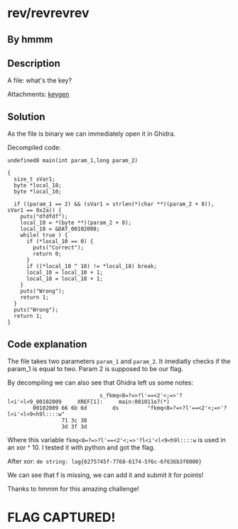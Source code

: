 # rev/revrevrev

## By hmmm

## Description

A file: what's the key?

Attachments:
[keygen](https://hsctf-10-resources.storage.googleapis.com/uploads/d1f4fd3e4a0935e25ef630ca70bd74d54372b84b9a86d214d731f7979b2bce9a/keygen)

## Solution

As the file is binary we can immediately open it in Ghidra.

Decompiled code:

````
undefined8 main(int param_1,long param_2)

{
  size_t sVar1;
  byte *local_18;
  byte *local_10;
  
  if ((param_1 == 2) && (sVar1 = strlen(*(char **)(param_2 + 8)), sVar1 == 0x2a)) {
    puts("dfdfdf");
    local_10 = *(byte **)(param_2 + 8);
    local_18 = &DAT_00102008;
    while( true ) {
      if (*local_10 == 0) {
        puts("Correct");
        return 0;
      }
      if ((*local_10 ^ 10) != *local_18) break;
      local_10 = local_10 + 1;
      local_18 = local_18 + 1;
    }
    puts("Wrong");
    return 1;
  }
  puts("Wrong");
  return 1;
}
````

## Code explanation

The file takes two parameters `param_1` and `param_2`. It imediatly checks if the param_1 is equal to two. Param 2 is supposed to be our flag.

By decompiling we can also see that Ghidra left us some notes:

````
                             s_fkmq<8=?=>?l'==<2'<;=>'?l<i'<l<9_00102009     XREF[1]:     main:001011e7(*)  
        00102009 66 6b 6d        ds         "fkmq<8=?=>?l'==<2'<;=>'?l<i'<l<9<h9l::::w"
                 71 3c 38 
                 3d 3f 3d 

````

Where this variable `fkmq<8=?=>?l'==<2'<;=>'?l<i'<l<9<h9l::::w` is used in an xor ^ 10. I tested it with python and got the flag.

After xor:
`de string: lag{6275745f-7768-6174-5f6c-6f636b3f0000}`

We can see that f is missing, we can add it and submit it for points!

Thanks to hmmm for this amazing challenge!

# FLAG CAPTURED!